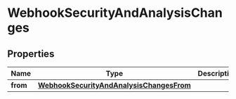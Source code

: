 
# WebhookSecurityAndAnalysisChanges

## Properties
Name | Type | Description | Notes
------------ | ------------- | ------------- | -------------
**from** | [**WebhookSecurityAndAnalysisChangesFrom**](WebhookSecurityAndAnalysisChangesFrom.md) |  |  [optional]



